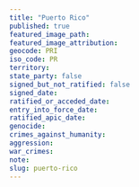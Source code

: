 ```yaml
---
title: "Puerto Rico"
published: true
featured_image_path:
featured_image_attribution:
geocode: PRI
iso_code: PR
territory:
state_party: false
signed_but_not_ratified: false
signed_date:
ratified_or_acceded_date:
entry_into_force_date:
ratified_apic_date:
genocide:
crimes_against_humanity:
aggression:
war_crimes:
note:
slug: puerto-rico
---
```

